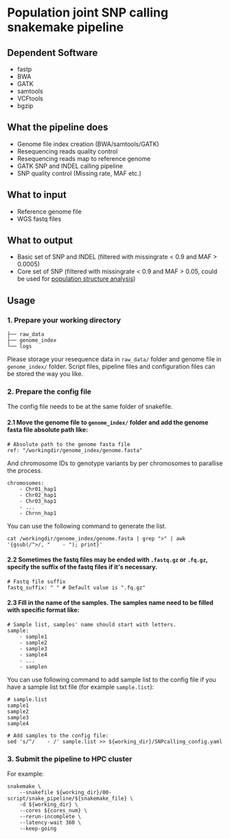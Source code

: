 # Population joint SNP calling snakemake pipeline

## Dependent Software

- fastp
- BWA
- GATK
- samtools
- VCFtools
- bgzip

## What the pipeline does

- Genome file index creation (BWA/samtools/GATK)
- Resequencing reads quality control
- Resequencing reads map to reference genome
- GATK SNP and INDEL calling pipeline
- SNP quality control (Missing rate, MAF etc.)

## What to input

- Reference genome file
- WGS fastq files

## What to output

- Basic set of SNP and INDEL (filtered with missingrate < 0.9 and MAF > 0.0005)
- Core set of SNP (filtered with missingrate < 0.9 and MAF > 0.05, could be used for [population structure analysis](https://github.com/yaoxkkkkk/Population-structure-analysis-pipeline))

## Usage

### 1. Prepare your working directory

```shell
├── raw_data
├── genome_index
└── logs
```

Please storage your resequence data in `raw_data/` folder and genome file in `genome_index/` folder. Script files, pipeline files and configuration files can be stored the way you like.

### 2. Prepare the config file

The config file needs to be at the same folder of snakefile.

#### 2.1 Move the genome file to `genome_index/` folder and add the genome fasta file absolute path like:

```shell
# Absolute path to the genome fasta file
ref: "/workingdir/genome_index/genome.fasta" 
```

And chromosome IDs to genotype variants by per chromosomes to parallise the process.

```shell
chromosomes:
    - Chr01_hap1
    - Chr02_hap1
    - Chr03_hap1
    - ...
    - Chrnn_hap1
```

You can use the following command to generate the list.

```shell
cat /workingdir/genome_index/genome.fasta | grep ">" | awk '{gsub(/^>/, "    - "); print}'
```

#### 2.2 Sometimes the fastq files may be ended with `.fastq.gz` or `.fq.gz`, specify the suffix of the fastq files if it's necessary.

```shell
# Fastq file suffix
fastq_suffix: " " # Default value is ".fq.gz"
```

#### 2.3 Fill in the name of the samples. The samples name need to be filled with specific format like:

```shell
# Sample list, samples' name should start with letters.
sample:
    - sample1
    - sample2
    - sample3
    - sample4
    - ...
    - samplen
```

You can use following command to add sample list to the config file if you have a sample list txt file (for example `sample.list`):

```shell
# sample.list
sample1
sample2
sample3
sample4

# Add samples to the config file:
sed 's/^/    - /' sample.list >> ${working_dir}/SNPcalling_config.yaml
```

### 3. Submit the pipeline to HPC cluster

For example:

```shell
snakemake \
	--snakefile ${working_dir}/00-script/snake_pipeline/${snakemake_file} \
	-d ${working_dir} \
	--cores ${cores_num} \
	--rerun-incomplete \
	--latency-wait 360 \
	--keep-going
```
